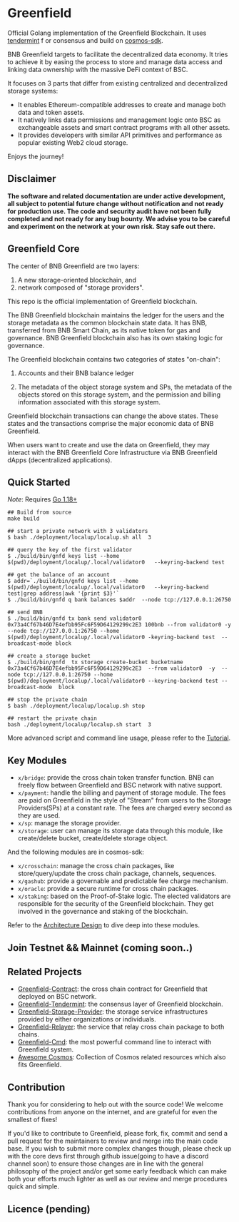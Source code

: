 # Greenfield
Official Golang implementation of the Greenfield Blockchain. It uses [tendermint](https://github.com/tendermint/tendermint/) f
or consensus and build on [cosmos-sdk](https://github.com/cosmos/cosmos-sdk).

BNB Greenfield targets to facilitate the decentralized data economy. It tries to achieve it by easing the process to store 
and manage data access and linking data ownership with the massive DeFi context of BSC.

It focuses on 3 parts that differ from existing centralized and decentralized storage systems:
- It enables Ethereum-compatible addresses to create and manage both data and token assets.
- It natively links data permissions and management logic onto BSC as exchangeable assets and smart contract programs with all other assets.
- It provides developers with similar API primitives and performance as popular existing Web2 cloud storage.

Enjoys the journey!


## Disclaimer
**The software and related documentation are under active development, all subject to potential future change without 
notification and not ready for production use. The code and security audit have not been fully completed and not ready 
for any bug bounty. We advise you to be careful and experiment on the network at your own risk. Stay safe out there.**

## Greenfield Core

The center of BNB Greenfield are two layers:
1. A new storage-oriented blockchain, and
2. network composed of "storage providers".

This repo is the official implementation of Greenfield blockchain. 

The BNB Greenfield blockchain maintains the ledger for the users and the storage metadata as the common blockchain state data. 
It has BNB, transferred from BNB Smart Chain, as its native token for gas and governance. BNB Greenfield blockchain also has 
its own staking logic for governance.

The Greenfield blockchain contains two categories of states "on-chain":

1. Accounts and their BNB balance ledger

2. The metadata of the object storage system and SPs, the metadata of the objects stored on this storage system, and the
   permission and billing information associated with this storage system.

Greenfield blockchain transactions can change the above states. These
states and the transactions comprise the major economic data of BNB
Greenfield.

When users want to create and use the data on Greenfield, they may
interact with the BNB Greenfield Core Infrastructure via BNB Greenfield
dApps (decentralized applications).

## Quick Started

*Note*: Requires [Go 1.18+](https://go.dev/dl/)

```
## Build from source
make build

## start a private network with 3 validators
$ bash ./deployment/localup/localup.sh all  3

## query the key of the first validator
$ ./build/bin/gnfd keys list --home   $(pwd)/deployment/localup/.local/validator0   --keyring-backend test

## get the balance of an account
$ addr=`./build/bin/gnfd keys list --home   $(pwd)/deployment/localup/.local/validator0   --keyring-backend test|grep address|awk '{print $3}'`
$ ./build/bin/gnfd q bank balances $addr  --node tcp://127.0.0.1:26750 

## send BNB
$ ./build/bin/gnfd tx bank send validator0 0x73a4Cf67b46D7E4efbb95Fc6F59D64129299c2E3 100bnb --from validator0 -y --node tcp://127.0.0.1:26750 --home $(pwd)/deployment/localup/.local/validator0 -keyring-backend test  --broadcast-mode block

## create a storage bucket
$ ./build/bin/gnfd  tx storage create-bucket bucketname 0x73a4Cf67b46D7E4efbb95Fc6F59D64129299c2E3  --from validator0  -y  --node tcp://127.0.0.1:26750 --home  $(pwd)/deployment/localup/.local/validator0 --keyring-backend test --broadcast-mode  block

## stop the private chain
$ bash ./deployment/localup/localup.sh stop 

## restart the private chain
bash ./deployment/localup/localup.sh start  3
```

More advanced script and command line usage, please refer to the [Tutorial](./docs/tutorial/readme.md).

## Key Modules

- `x/bridge`: provide the cross chain token transfer function. BNB can freely flow between Greenfield and BSC network with native support.
- `x/payment`: handle the billing and payment of storage module. The fees are paid on Greenfield in the style of "Stream" 
from users to the Storage Providers(SPs) at a constant rate. The fees are charged every second as they are used.
- `x/sp`: manage the storage provider. 
- `x/storage`: user can manage its storage data through this module, like create/delete bucket, create/delete storage object.

And the following modules are in cosmos-sdk:

- `x/crosschain`: manage the cross chain packages, like store/query/update the cross chain package, channels, sequences.
- `x/gashub`: provide a governable and predictable fee charge mechanism.
- `x/oracle`: provide a secure runtime for cross chain packages.
- `x/staking`:  based on the Proof-of-Stake logic. The elected validators are responsible for the security of the Greenfield blockchain. 
They get involved in the governance and staking of the blockchain.

Refer to the [Architecture Design](./docs/architecture/readme.md) to dive deep into these modules.

## Join Testnet && Mainnet (coming soon..)

## Related Projects
- [Greenfield-Contract](https://github.com/bnb-chain/greenfield-contracts): the cross chain contract for Greenfield that deployed on BSC network.
- [Greenfield-Tendermint](https://github.com/bnb-chain/greenfield-tendermint): the consensus layer of Greenfield blockchain.
- [Greenfield-Storage-Provider](https://github.com/bnb-chain/greenfield-storage-provider): the storage service infrastructures provided by either organizations or individuals.
- [Greenfield-Relayer](https://github.com/bnb-chain/greenfield-relayer): the service that relay cross chain package to both chains.
- [Greenfield-Cmd](https://github.com/bnb-chain/greenfield-cmd): the most powerful command line to interact with Greenfield system.
- [Awesome Cosmos](https://github.com/cosmos/awesome-cosmos): Collection of Cosmos related resources which also fits Greenfield.

## Contribution
Thank you for considering to help out with the source code! We welcome contributions from anyone on the internet, and are 
grateful for even the smallest of fixes!

If you'd like to contribute to Greenfield, please fork, fix, commit and send a pull request for the maintainers to review and merge into the main code base.
If you wish to submit more complex changes though, please check up with the core devs first through github issue(going to have a discord channel soon) 
to ensure those changes are in line with the general philosophy of the project and/or get some early feedback which can make both your efforts much 
lighter as well as our review and merge procedures quick and simple.

## Licence (pending)
